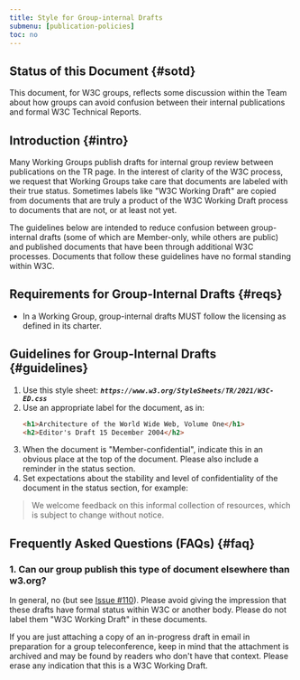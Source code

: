 ```yaml
---
title: Style for Group-internal Drafts
submenu: [publication-policies]
toc: no
---
```


## Status of this Document {#sotd}

This document, for W3C groups, reflects some discussion within the Team about how groups can avoid confusion between their internal publications and formal W3C Technical Reports.

## Introduction {#intro}

Many Working Groups publish drafts for internal group review between publications on the TR page. In the interest of clarity of the W3C process, we request that Working Groups take care that documents are labeled with their true status. Sometimes labels like "W3C Working Draft" are copied from documents that are truly a product of the W3C Working Draft process to documents that are not, or at least not yet.

The guidelines below are intended to reduce confusion between group-internal drafts (some of which are Member-only, while others are public) and published documents that have been through additional W3C processes. Documents that follow these guidelines have no formal standing within W3C.

## Requirements for Group-Internal Drafts {#reqs}

- In a Working Group, group-internal drafts MUST follow the licensing as defined in its charter.

## Guidelines for Group-Internal Drafts {#guidelines}

1. Use this style sheet: ***`https://www.w3.org/StyleSheets/TR/2021/W3C-ED.css`***
1. Use an appropriate label for the document, as in: 
   ```html
   <h1>Architecture of the World Wide Web, Volume One</h1>
   <h2>Editor's Draft 15 December 2004</h2>
   ```
1. When the document is "Member-confidential", indicate this in an obvious place at the top of the document. Please also include a reminder in the status section.
1. Set expectations about the stability and level of confidentiality of the document in the status section, for example:
  > We welcome feedback on this informal collection of resources, which is subject to change without notice.

## Frequently Asked Questions (FAQs) {#faq}

### 1. Can our group publish this type of document elsewhere than w3.org?

In general, no (but see [Issue #110](https://github.com/w3c/modern-tooling/issues/110)). Please avoid giving the impression that these drafts have formal status within W3C or another body. Please do not label them "W3C Working Draft" in these documents.

If you are just attaching a copy of an in-progress draft in email in preparation for a group teleconference, keep in mind that the attachment is archived and may be found by readers who don't have that context. Please erase any indication that this is a W3C Working Draft.
